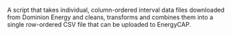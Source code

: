 A script that takes individual, column-ordered interval data files downloaded from Dominion Energy and cleans, transforms and combines them into a single row-ordered CSV file that can be uploaded to EnergyCAP.
